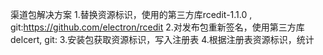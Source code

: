 渠道包解决方案
1.替换资源标识，使用的第三方库rcedit-1.1.0 , git:https://github.com/electron/rcedit
2.对发布包重新签名，使用第三方库delcert, git:
3.安装包获取资源标识，写入注册表
4.根据注册表资源标识，统计
